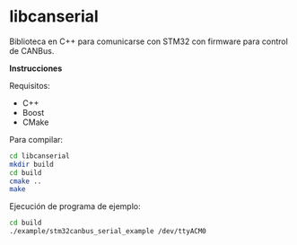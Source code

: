 libcanserial 
============

Biblioteca en C++ para comunicarse con STM32 con firmware para control de CANBus.

**Instrucciones**

Requisitos:

- C++
- Boost
- CMake

Para compilar:

~~~bash
cd libcanserial
mkdir build
cd build
cmake ..
make
~~~

Ejecución de programa de ejemplo:

~~~bash
cd build
./example/stm32canbus_serial_example /dev/ttyACM0 
~~~

